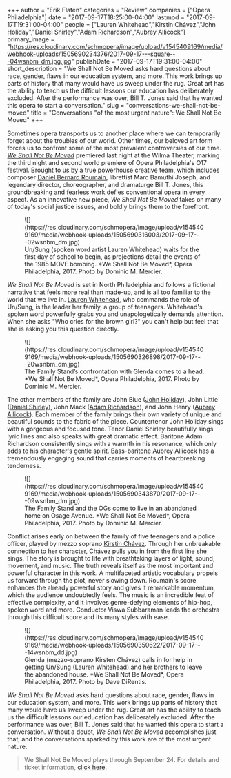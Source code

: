 +++
author = "Erik Flaten"
categories = "Review"
companies = ["Opera Philadelphia"]
date = "2017-09-17T18:25:00-04:00"
lastmod = "2017-09-17T19:31:00-04:00"
people = ["Lauren Whitehead","Kirstin Chávez","John Holiday","Daniel Shirley","Adam Richardson","Aubrey Allicock"]
primary_image = "https://res.cloudinary.com/schmopera/image/upload/v1545409169/media/webhook-uploads/1505690234376/2017-09-17---square---04wsnbm_dm.jpg.jpg"
publishDate = "2017-09-17T19:31:00-04:00"
short_description = "We Shall Not Be Moved asks hard questions about race, gender, flaws in our education system, and more. This work brings up parts of history that many would have us sweep under the rug. Great art has the ability to teach us the difficult lessons our education has deliberately excluded. After the performance was over, Bill T. Jones said that he wanted this opera to start a conversation."
slug = "conversations-we-shall-not-be-moved"
title = "Conversations &quot;of the most urgent nature&quot;: We Shall Not Be Moved"
+++

Sometimes opera transports us to another place where we can temporarily forget about the troubles of our world. Other times, our beloved art form forces us to confront some of the most prevalent controversies of our time. [*We Shall Not Be Moved*](https://www.operaphila.org/whats-on/on-stage-2017-2018/we-shall-not-be-moved/) premiered last night at the Wilma Theater, marking the third night and second world premiere of Opera Philadelphia's O17 festival. Brought to us by a true powerhouse creative team, which includes composer [Daniel Bernard Roumain](/truth-as-reconciliation-we-shall-not-be-moved/), librettist Marc Bamuthi Joseph, and legendary director, choreographer, and dramaturge Bill T. Jones, this groundbreaking and fearless work defies conventional opera in every aspect. As an innovative new piece, *We Shall Not Be Moved* takes on many of today's social justice issues, and boldly brings them to the forefront. 

<figure data-type="image">
![](https://res.cloudinary.com/schmopera/image/upload/v1545409169/media/webhook-uploads/1505690316003/2017-09-17---02wsnbm_dm.jpg)
<figcaption>Un/Sung (spoken word artist Lauren Whitehead) waits for the first day of school to begin, as projections detail the events of the 1985 MOVE bombing. *We Shall Not Be Moved*, Opera Philadelphia, 2017. Photo by Dominic M. Mercier.</figcaption>
</figure>

*We Shall Not Be Moved* is set in North Philadelphia and follows a fictional narrative that feels more real than made-up, and is all too familiar to the world that we live in. [Lauren Whitehead](/scene/people/lauren-whitehead/), who commands the role of Un/Sung, is the leader her family, a group of teenagers. Whitehead's spoken word powerfully grabs you and unapologetically demands attention. When she asks "Who cries for the brown girl?" you can't help but feel that she is asking you this question directly. 

<figure data-type="image">
![](https://res.cloudinary.com/schmopera/image/upload/v1545409169/media/webhook-uploads/1505690326898/2017-09-17---20wsnbm_dm.jpg)
<figcaption>The Family Stand’s confrontation with Glenda comes to a head. *We Shall Not Be Moved*, Opera Philadelphia, 2017. Photo by Dominic M. Mercier.</figcaption>
</figure>

The other members of the family are John Blue ([John Holiday](/scene/people/john-holiday/)), John Little ([Daniel Shirley](/scene/people/daniel-shirley/)), John Mack ([Adam Richardson](/scene/people/adam-richardson/)), and John Henry ([Aubrey Allicock](/scene/people/aubrey-allicock/)). Each member of the family brings their own variety of unique and beautiful sounds to the fabric of the piece. Countertenor John Holiday sings with a gorgeous and focused tone. Tenor Daniel Shirley beautifully sings lyric lines and also speaks with great dramatic effect. Baritone Adam Richardson consistently sings with a warmth in his resonance, which only adds to his character's gentle spirit. Bass-baritone Aubrey Allicock has a tremendously engaging sound that carries moments of heartbreaking tenderness.

<figure data-type="image">
![](https://res.cloudinary.com/schmopera/image/upload/v1545409169/media/webhook-uploads/1505690343870/2017-09-17---09wsnbm_dm.jpg)
<figcaption>The Family Stand and the OGs come to live in an abandoned home on Osage Avenue. *We Shall Not Be Moved*, Opera Philadelphia, 2017. Photo by Dominic M. Mercier.</figcaption>
</figure>

Conflict arises early on between the family of five teenagers and a police officer, played by mezzo soprano [Kirstin Chávez](/scene/people/kirstin-chavez/). Through her unbreakable connection to her character, Chávez pulls you in from the first line she sings. The story is brought to life with breathtaking layers of light, sound, movement, and music. The truth reveals itself as the most important and powerful character in this work. A multifaceted artistic vocabulary propels us forward through the plot, never slowing down. Roumain's score enhances the already powerful story and gives it remarkable momentum, which the audience undoubtedly feels. The music is an incredible feat of effective complexity, and it involves genre-defying elements of hip-hop, spoken word and more. Conductor Viswa Subbaraman leads the orchestra through this difficult score and its many styles with ease.

<figure data-type="image">
![](https://res.cloudinary.com/schmopera/image/upload/v1545409169/media/webhook-uploads/1505690350622/2017-09-17---14wsnbm_dd.jpg)
<figcaption>Glenda (mezzo-soprano Kirsten Chávez) calls in for help in getting Un/Sung (Lauren Whitehead) and her brothers to leave the abandoned house. *We Shall Not Be Moved*, Opera Philadelphia, 2017. Photo by Dave DiRentis.</figcaption>
</figure>

*We Shall Not Be Moved* asks hard questions about race, gender, flaws in our education system, and more. This work brings up parts of history that many would have us sweep under the rug. Great art has the ability to teach us the difficult lessons our education has deliberately excluded. After the performance was over, Bill T. Jones said that he wanted this opera to start a conversation. Without a doubt, *We Shall Not Be Moved* accomplishes just that; and the conversations sparked by this work are of the most urgent nature.

>We Shall Not Be Moved plays through September 24. For details and ticket information, [click here.](https://www.operaphila.org/whats-on/on-stage-2017-2018/we-shall-not-be-moved/)

